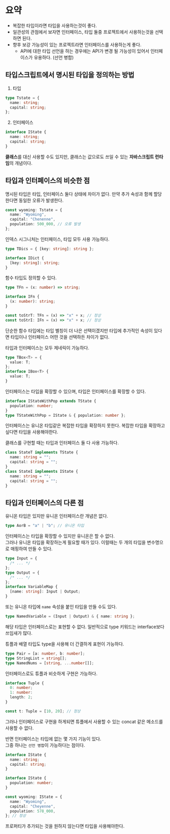 # 요약

- 복잡한 타입이라면 타입을 사용하는것이 좋다.
- 일관성의 관점에서 보자면 인터페이스, 타입 둘중 프로젝트에서 사용하는것을 선택하면 된다.
- 향후 보강 가능성이 있는 프로젝트라면 인터페이스를 사용하는게 좋다.
  - API에 대한 타입 선언을 하는 경우에는 API가 변경 될 가능성이 있어서 인터페이스가 유용하다. (선언 병합)

## 타입스크립트에서 명시된 타입을 정의하는 방법

1. 타입

```typescript
type Tstate = {
  name: string;
  capital: string;
};
```

2. 인터페이스

```typescript
interface IState {
  name: string;
  capital: string;
}
```

**클래스**를 대신 사용할 수도 있지만, 클래스는 값으로도 쓰일 수 있는 **자바스크립트 런타임**의 개념이다.

## 타입과 인터페이스의 비슷한 점

명시된 타입은 타입, 인터페이스 둘다 상태에 차이가 없다.
만약 추가 속성과 함께 할당한다면 동일한 오류가 발생한다.

```typescript
const wyoming: Tstate = {
  name: "Wyoming",
  capital: "Chenenne",
  population: 500_000, // 오류 발생
};
```

인덱스 시그니처는 인터페이스, 타입 모두 사용 가능하다.

```typescript
type TDics = { [key: string]: string };

interface IDict {
  [key: string]: string;
}
```

함수 타입도 정의할 수 있다.

```typescript
type TFn = (x: number) => string;

interface IFn {
  (x: number): string;
}

const toStrT: TFn = (x) => "x" + x; // 정상
const toStrI: IFn = (x) => "x" + x; // 정상
```

단순한 함수 타입에는 타입 별칭이 더 나은 선택이겠지만 타입에 추가적인 속성이 있다면 타입이나 인터페이스 어떤 것을 선택하든 차이가 없다.

타입과 인터페이스는 모두 제네릭이 가능하다.

```typescript
type TBox<T> = {
  value: T;
};
interface IBox<T> {
  value: T;
}
```

인터페이스는 타입을 확장할 수 있으며, 타입은 인터페이스를 확장할 수 있다.

```typescript
interface IStateWithPop extends TState {
  population: number;
}
type TStateWithPop = IState & { population: number };
```

인터페이스는 유니온 타입같은 복잡한 타입을 확장하지 못한다. 복잡한 타입을 확장하고 싶다면 타입을 사용해야한다.

클래스를 구현할 때는 타입과 인터페이스 둘 다 사용 가능하다.

```typescript
class StateT implements TState {
  name: string = "";
  capital: string = "";
}
class StateI implements IState {
  name: string = "";
  capital: string = "";
}
```

## 타입과 인터페이스의 다른 점

유니온 타입은 있지만 유니온 인터페이스란 개념은 없다.

```typescript
type AorB = "a" | "b"; // 유니온 타입
```

인터페이스는 타입을 확장할 수 있지만 유니온은 할 수 없다.<br>
그러나 유니온 타입을 확장하는게 필요할 때가 있다. 이럴때는 두 개의 타입을 변수명으로 매핑하여 만들 수 있다.

```typescript
type Input = {
  /* ... */
};
type Output = {
  /* ... */
};
interface VariableMap {
  [name: string]: Input | Output;
}
```

또는 유니온 타입에 `name` 속성을 붙인 타입을 만들 수도 있다.

```typescript
type NamedVariable = (Input | Output) & { name: string };
```

해당 타입은 인터페이스로는 표현할 수 없다. 일반적으로 type 키워드는 interface보다 쓰임새가 많다.

튜플과 배열 타입도 type을 사용해 더 간결하게 표현이 가능하다.

```typescript
type Pair = [a: number, b: number];
type StringList = string[];
type NamedNums = [string, ...number[]];
```

인터페이스로도 튜플과 비슷하게 구현은 가능하다.

```typescript
interface Tuple {
  0: number;
  1: number:
  length: 2;
}

const t: Tuple = [10, 20]; // 정상
```

그러나 인터페이스로 구현을 하게되면 튜플에서 사용할 수 있는 concat 같은 메소드를 사용할 수 없다.

반면 인터페이스는 타입에 없는 몇 가지 기능이 있다.<br>
그중 하나는 `선언 병합`이 가능하다는 점이다.

```typescript
interface IState {
  name: string;
  capital: string;
}

interface IState {
  population: number;
}

const wyoming: IState = {
  name: "Wyoming",
  capital: "Cheyenne",
  population: 578_000,
}; // 정상
```

프로퍼티가 추가되는 것을 원하지 않는다면 타입을 사용해야한다.

